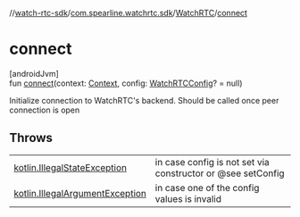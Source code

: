 //[watch-rtc-sdk](../../../index.md)/[com.spearline.watchrtc.sdk](../index.md)/[WatchRTC](index.md)/[connect](connect.md)

# connect

[androidJvm]\
fun [connect](connect.md)(context: [Context](https://developer.android.com/reference/kotlin/android/content/Context.html), config: [WatchRTCConfig](../-watch-r-t-c-config/index.md)? = null)

Initialize connection to WatchRTC's backend. Should be called once peer connection is open

## Throws

| | |
|---|---|
| [kotlin.IllegalStateException](https://kotlinlang.org/api/latest/jvm/stdlib/kotlin/-illegal-state-exception/index.html) | in case config is not set via constructor or @see setConfig |
| [kotlin.IllegalArgumentException](https://kotlinlang.org/api/latest/jvm/stdlib/kotlin/-illegal-argument-exception/index.html) | in case one of the config values is invalid |
